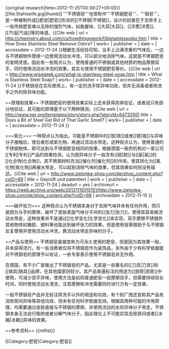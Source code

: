 {{original research|time=2012-11-25T00:39:27+00:00}}
[[file:Stahlseife.jpg|thumb]]
'''不锈钢皂'''也常称作'''不锈钢肥皂'''、'''钢皂'''，是一种被制作成[[肥皂|肥皂]]形状的[[不锈钢|不锈钢]]，设计的初衷在于去除手上一些传统肥皂难以去除的强烈气味，如鱼腥味、[[大蒜|大蒜]]、[[洋蔥|洋蔥]]、[[汽油|汽油]]等的味道。<ref>{{Cite web | url = http://chemistry.about.com/cs/howthingswork/f/blstainlessodor.htm | title = How Does Stainless Steel Remove Odors? | work= | publisher = | date = | accessdate = 2012-11-24 }}</ref>根据生活经验可知，当手上沾满浓重的气味后，一边与不锈钢物件摩擦一边使用流动水冲洗，可以部分地消除气味，这就是不锈钢肥皂的发明灵感。因此有一些观点认为，使用普通的不锈钢或其他材质的物品摩擦双手，同时使用流动水冲洗的效果，其实与使用不锈钢肥皂等价。<ref name="What is Stainless Steel Soap">{{Cite web | url = http://www.wisegeek.com/what-is-stainless-steel-soap.htm | title = What is Stainless Steel Soap? | work=  | publisher = | date = | accessdate = 2012-11-24 }}</ref>不锈钢皂在实际使用上，有一定的洗手除异味功效，但并无消毒或者除洗手之外的除异味功能。

==原理和效果==
不锈钢肥皂的使用效果实际上还未获得具体验证，或者说只有部分地验证，其可能的原理基于以下两种猜测。<ref name="What is Stainless Steel Soap"/><ref>{{Cite web | url = http://www.npr.org/templates/story/story.php?storyId=6473350| title = Does a Bit of Steel Get Rid of That Garlic Smell? | work=  | publisher = | date = | accessdate = 2012-11-24 }}</ref>

===氧化===
一种观点认为指出，可能是不锈钢中的[[铁|铁]]或者[[铬|铬]]与异味分子接触后，使后者形成氧化物，再通过流动水带走。这种观点认为，使用普通的不锈钢物体，即可达到与不锈钢肥皂相同的效果。根据德国一政府机构对一家公司[[专利|专利]]产品的效果检测，认为因异味分子一般含有[[硫|硫]]与[[氨|氨]]的[[化合物|化合物]]，其不锈钢材料充当[[催化剂|催化剂]]的作用，使其转化为[[氧化物|氧化物]]再被水带走，可以起到消除气味的效果，但其效果如何则没有描述。<ref>{{Cite web | url = http://www.zielonka-shop.com/de/shop_content.php?coID=69 | title = Geprüft und patentiert | work =  | publisher =  | date =  | accessdate = 2012-11-24 | deadurl = yes | archiveurl = https://web.archive.org/web/20121115015151/http://www.zielonka-shop.com/de/shop_content.php?coID=69 | archivedate = 2012-11-15 }}</ref>

===破坏张力===
这种观点认为不锈钢本身对于去除气味并未有任何作用，而只是因为与手的摩擦，破坏了皮肤表面气味分子间的[[张力|张力]]，使得其容易被流动水带走，这种效果并不是通过[[化学变化|化学变化]]来实现，双手摩擦不锈钢外其他物体如橡胶、塑料等也能达到破坏张力的效果。但是使用皆需借助于与不锈钢反复摩擦并使用流动水冲洗，靠流动水带走异味的分子。

==产品与使用==
不锈钢皂虽被宣称为可永久使用的肥皂，但是因为其效果一般，并未获得流行。有一些消费者仅将不锈钢皂作为装饰品，另外由于少有科学依据能对不锈钢皂的原理予以佐证，一些专家表示使用不锈钢皂并无作用。<ref name="What is Stainless Steel Soap"/>

在德国，有不少厂家推出了不锈钢皂的产品，尤其是一些著名的[[刀具|刀具]]和[[锅具|锅具]]品牌，在其他国家则较少。其产品普遍标注的用途为[[厨房|厨房]]中使用，可减少双手异味，使用方法是如同普通肥皂一般摩擦双手，但需要持续较长时间，同时使用流动水清洗，注意摩擦和冲洗需要同时进行方有一定效果。

一般不锈钢皂产品并无标注除洗手以外的用途和功效，有个别厂商还宣称其产品有消除房间异味等其他功效，但未有任何科学依据支持。根据其两种可能的作用原理，均需要通过皮肤直接与不锈钢的摩擦，并使用流动的水将异味分子带走。不锈钢本身无法自行吸附或者分解气味分子，因此理论上不可能实现去除房间或者[[冰箱|冰箱]]异味的效果。

==参考资料==
{{reflist}}

[[Category:肥皂|Category:肥皂]]